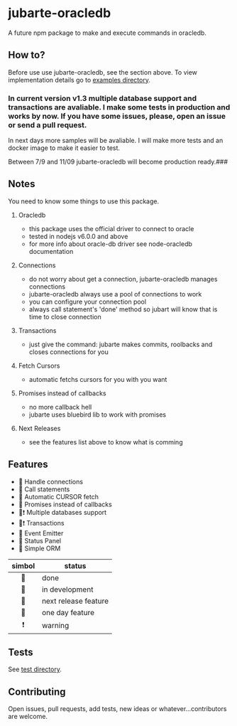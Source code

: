 # jubarte-oracledb
A future npm package to make and execute commands in oracledb.

## How to?
Before use use jubarte-oracledb, see the section above. To view implementation details go to [examples directory](examples). 

### In current version v1.3 multiple database support and transactions are avaliable. I make some tests in production and works by now. If you have some issues, please, open an issue or send a pull request. 

In next days more samples will be avaliable. I will make more tests and an docker image to make it easier to test. 

Between 7/9 and 11/09 jubarte-oracledb will become production ready.###

## Notes
You need to know some things to use this package.

1. Oracledb
   * this package uses the official driver to connect to oracle
   * tested in nodejs v6.0.0 and above 
   * for more info about oracle-db driver see node-oracledb documentation

2. Connections
    * do not worry about get a connection, jubarte-oracledb manages connections
    * jubarte-oracledb always use a pool of connections to work
    * you can configure your connection pool
    * always call statement's 'done' method so jubart will know that is time to close connection

3. Transactions
    * just give the command: jubarte makes commits, roolbacks and closes connections for you
    
3. Fetch Cursors
    * automatic fetchs cursors for you with you want
     
4. Promises instead of callbacks
    * no more callback hell
    * jubarte uses bluebird lib to work with promises

5. Next Releases
    * see the features list above to know what is comming

## Features
- :small_blue_diamond: Handle connections
- :small_blue_diamond: Call statements
- :small_blue_diamond: Automatic CURSOR fetch
- :small_blue_diamond: Promises instead of callbacks
- :small_blue_diamond::heavy_exclamation_mark: Multiple databases support
- :small_blue_diamond::heavy_exclamation_mark: Transactions
- :small_red_triangle: Event Emitter
- :small_red_triangle_down: Status Panel
- :small_red_triangle_down: Simple ORM

| simbol | status |
|:---:|---|
| :small_blue_diamond: | done |
| :small_orange_diamond: | in development |
| :small_red_triangle: | next release feature |
| :small_red_triangle_down: | one day feature |
| :heavy_exclamation_mark: | warning |

## Tests
See [test directory](test/).

## Contributing
Open issues, pull requests, add tests, new ideas or whatever...contributors are welcome.
